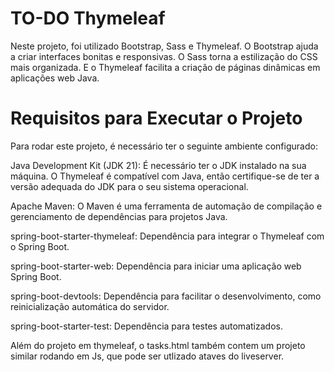 
# TO-DO Thymeleaf
Neste projeto, foi utilizado Bootstrap, Sass e Thymeleaf. O Bootstrap ajuda a criar interfaces bonitas e responsivas. O Sass torna a estilização do CSS mais organizada. E o Thymeleaf facilita a criação de páginas dinâmicas em aplicações web Java.

# Requisitos para Executar o Projeto
Para rodar este projeto, é necessário ter o seguinte ambiente configurado:

Java Development Kit (JDK 21): É necessário ter o JDK instalado na sua máquina. O Thymeleaf é compatível com Java, então certifique-se de ter a versão adequada do JDK para o seu sistema operacional.

Apache Maven: O Maven é uma ferramenta de automação de compilação e gerenciamento de dependências para projetos Java.

spring-boot-starter-thymeleaf: Dependência para integrar o Thymeleaf com o Spring Boot.

spring-boot-starter-web: Dependência para iniciar uma aplicação web Spring Boot.

spring-boot-devtools: Dependência para facilitar o desenvolvimento, como reinicialização automática do servidor.

spring-boot-starter-test: Dependência para testes automatizados.

Além do projeto em thymeleaf, o tasks.html também contem um projeto similar rodando em Js, que pode ser utlizado ataves do liveserver.
